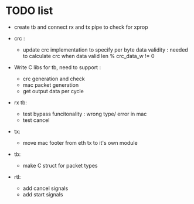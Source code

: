 # TODO list

- create tb and connect rx and tx pipe to check for xprop
- crc :
    - update crc implementation to specify per byte
    data validity : needed to calculate crc when data
    valid len % crc\_data\_w != 0

- Write C libs for tb, need to support :
    - crc generation and check
    - mac packet generation
    - get output data per cycle

- rx tb:
    - test bypass funcitonality : wrong type/ error in mac
    - test cancel

- tx:
    - move mac footer from eth tx to it's own module

- tb:
    - make C struct for packet types

- rtl:
    - add cancel signals
    - add start signals
